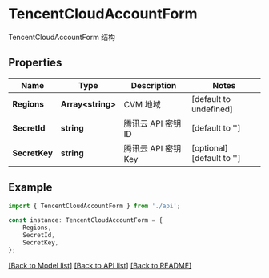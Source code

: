 # TencentCloudAccountForm

TencentCloudAccountForm 结构

## Properties

Name | Type | Description | Notes
------------ | ------------- | ------------- | -------------
**Regions** | **Array&lt;string&gt;** | CVM 地域 | [default to undefined]
**SecretId** | **string** | 腾讯云 API 密钥 ID | [default to '']
**SecretKey** | **string** | 腾讯云 API 密钥 Key | [optional] [default to '']

## Example

```typescript
import { TencentCloudAccountForm } from './api';

const instance: TencentCloudAccountForm = {
    Regions,
    SecretId,
    SecretKey,
};
```

[[Back to Model list]](../README.md#documentation-for-models) [[Back to API list]](../README.md#documentation-for-api-endpoints) [[Back to README]](../README.md)
